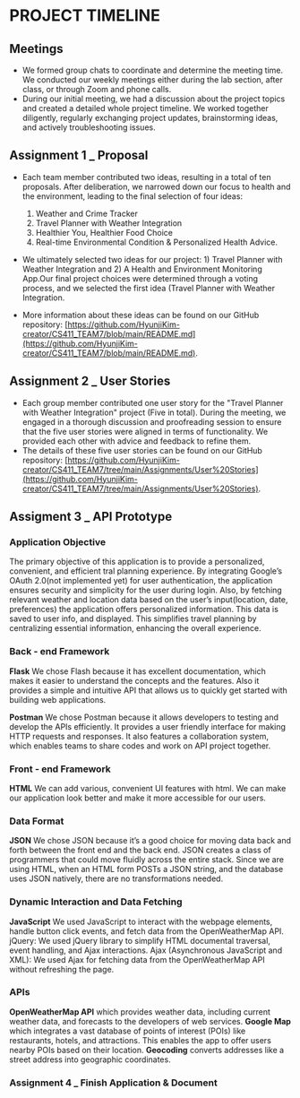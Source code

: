 # PROJECT TIMELINE


## Meetings
* We formed group chats to coordinate and determine the meeting time. We conducted our weekly meetings either during the lab section, after class, or through Zoom and phone calls.
* During our initial meeting, we had a discussion about the project topics and created a detailed whole project timeline. We worked together diligently, regularly exchanging project updates, brainstorming ideas, and actively troubleshooting issues. 

## Assignment 1 _ Proposal
* Each team member contributed two ideas, resulting in a total of ten proposals. After deliberation, we narrowed down our focus to health and the environment, leading to the final selection of four ideas:
  1) Weather and Crime Tracker
  2) Travel Planner with Weather Integration
  3) Healthier You, Healthier Food Choice
  4) Real-time Environmental Condition & Personalized Health Advice.
     
* We ultimately selected two ideas for our project: 1) Travel Planner with Weather Integration and 2) A Health and Environment Monitoring App.Our final project choices were determined through a voting process, and we selected the first idea (Travel Planner with Weather Integration.
* More information about these ideas can be found on our GitHub repository: [https://github.com/HyunjiKim-creator/CS411_TEAM7/blob/main/README.md](https://github.com/HyunjiKim-creator/CS411_TEAM7/blob/main/README.md). 


## Assignment 2 _ User Stories
* Each group member contributed one user story for the "Travel Planner with Weather Integration" project (Five in total). During the meeting, we engaged in a thorough discussion and proofreading session to ensure that the five user stories were aligned in terms of functionality. We provided each other with advice and feedback to refine them. 
* The details of these five user stories can be found on our GitHub repository: [https://github.com/HyunjiKim-creator/CS411_TEAM7/tree/main/Assignments/User%20Stories](https://github.com/HyunjiKim-creator/CS411_TEAM7/tree/main/Assignments/User%20Stories).


## Assigment 3 _ API Prototype

### Application Objective
The primary objective of this application is to provide a personalized, convenient, and efficient tral planning experience. By integrating Google’s OAuth 2.0(not implemented yet) for user authentication, the application ensures security and simplicity for the user during login. Also, by fetching relevant weather and location data based on the user’s input(location, date, preferences) the application offers personalized information. This data is saved to user info, and displayed. This simplifies travel planning by centralizing essential information, enhancing the overall experience. 

### Back - end Framework

**Flask**
We chose Flash because it has excellent documentation, which makes it easier to understand the concepts and the features. Also it provides a simple and intuitive API that allows us to quickly get started with building web applications.

**Postman**
We chose Postman because it allows developers to testing and develop the APIs efficiently. It provides a user friendly interface for making HTTP requests and responses. It also features a collaboration system, which enables teams to share codes and work on API project together.

### Front - end Framework

**HTML**
We can add various, convenient UI features with html. We can make our application look better and make it more accessible for our users.
  
### Data Format

**JSON**
We chose JSON because it’s a good choice for moving data back and forth between the front end and the back end. JSON creates a class of programmers that could move fluidly across the entire stack. Since we are using HTML, when an HTML form POSTs a JSON string, and the database uses JSON natively, there are no transformations needed.

### Dynamic Interaction and Data Fetching
  
**JavaScript**
We used JavaScript to interact with the webpage elements, handle button click events, and fetch data from the OpenWeatherMap API.
jQuery: We used jQuery library to simplify HTML documental traversal, event handling, and Ajax interactions.
Ajax (Asynchronous JavaScript and XML): We used Ajax for fetching data from the OpenWeatherMap API without refreshing the page.

### APIs
**OpenWeatherMap API** which provides weather data, including current weather data, and forecasts to the developers of web services.
**Google Map** which integrates a vast database of points of interest (POIs) like restaurants, hotels, and attractions. This enables the app to offer users nearby POIs based on their location.
**Geocoding** converts addresses like a street address into geographic coordinates.

### Assignment 4 _ Finish Application & Document
